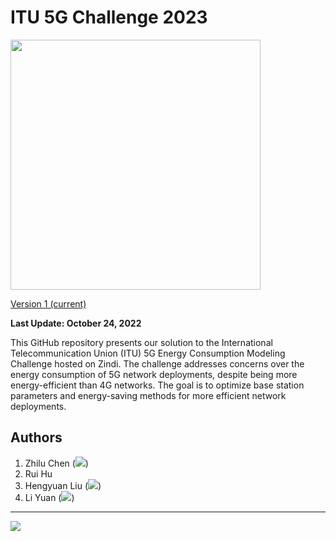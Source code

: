 # ITU 5G Challenge 2023

<img src="https://challenge.aiforgood.itu.int/api/imgs/2023060918200943369.png" width="400px"/>

[Version 1 (current)](https://itu5g.gd.edu.kg/)

**Last Update: October 24, 2022**

This GitHub repository presents our solution to the International Telecommunication Union (ITU) 5G Energy Consumption Modeling Challenge hosted on Zindi. The challenge addresses concerns over the energy consumption of 5G network deployments, despite being more energy-efficient than 4G networks. The goal is to optimize base station parameters and energy-saving methods for more efficient network deployments.
## Authors 

1. Zhilu Chen (<img src="https://www.gd.edu.kg/images/emails/lucch.png"/>)
2. Rui Hu
3. Hengyuan Liu (<img src="https://www.gd.edu.kg/images/emails/hyliu.png"/>)
4. Li Yuan (<img src="https://www.gd.edu.kg/images/emails/leeyuan.png"/>)

<hr>

<img src="https://img.shields.io/badge/License-CC%20BY--NC--SA%204.0-lightgrey.svg" />
